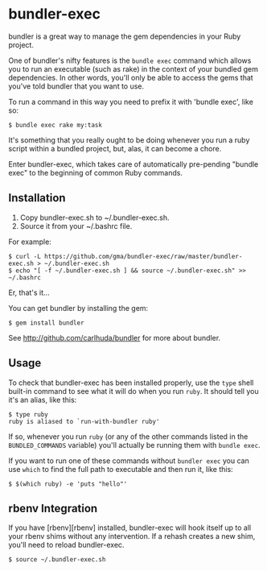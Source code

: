 bundler-exec
===========

bundler is a great way to manage the gem dependencies in your Ruby project.

One of bundler's nifty features is the `bundle exec` command which allows
you to run an executable (such as rake) in the context of your bundled gem
dependencies. In other words, you'll only be able to access the gems that
you've told bundler that you want to use.

To run a command in this way you need to prefix it with 'bundle exec', like
so:

    $ bundle exec rake my:task

It's something that you really ought to be doing whenever you run a ruby
script within a bundled project, but, alas, it can become a chore.

Enter bundler-exec, which takes care of automatically pre-pending "bundle
exec" to the beginning of common Ruby commands.

## Installation

 1. Copy bundler-exec.sh to ~/.bundler-exec.sh.
 2. Source it from your ~/.bashrc file.

For example:

    $ curl -L https://github.com/gma/bundler-exec/raw/master/bundler-exec.sh > ~/.bundler-exec.sh
    $ echo "[ -f ~/.bundler-exec.sh ] && source ~/.bundler-exec.sh" >> ~/.bashrc

Er, that's it...

You can get bundler by installing the gem:

    $ gem install bundler

See http://github.com/carlhuda/bundler for more about bundler.

## Usage

To check that bundler-exec has been installed properly, use the `type`
shell built-in command to see what it will do when you run `ruby`. It
should tell you it's an alias, like this:

    $ type ruby
    ruby is aliased to `run-with-bundler ruby'

If so, whenever you run `ruby` (or any of the other commands listed in
the `BUNDLED_COMMANDS` variable) you'll actually be running them with
`bundle exec`.

If you want to run one of these commands without `bundler exec` you can
use `which` to find the full path to executable and then run it, like
this:

    $ $(which ruby) -e 'puts "hello"'

## rbenv Integration

If you have [rbenv][rbenv] installed, bundler-exec will hook itself up
to all your rbenv shims without any intervention. If a rehash creates a
new shim, you'll need to reload bundler-exec.

    $ source ~/.bundler-exec.sh
